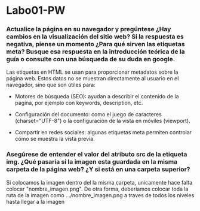 # Labo01-PW

### Actualice la página en su navegador y pregúntese ¿Hay cambios en la visualización del sitio web? Si la respuesta es negativa, piense un momento ¿Para qué sirven las etiquetas meta? Busque esa respuesta en la introducción teórica de la guía o consulte con una búsqueda de su duda en google.

Las etiquetas <meta> en HTML se usan para proporcionar metadatos sobre la página web. Estos datos no se muestran directamente al usuario en el navegador, sino que son útiles para:

- Motores de búsqueda (SEO): ayudan a describir el contenido de la página, por ejemplo con  keywords, description, etc.

- Configuración del documento: como el juego de caracteres (charset="UTF-8") o la configuración de la vista en móviles (viewport).

- Compartir en redes sociales: algunas etiquetas meta permiten controlar cómo se muestra la vista previa.

### Asegúrese de entender el valor del atributo src de la etiqueta img. ¿Qué pasaría si la imagen esta guardada en la misma carpeta de la página web? ¿Y si está en una carpeta superior?  

Si colocamos la imagen dentro del la misma carpeta, unicamente hace falta colocar "nombre_imagen.png". De otra forma, deberiamos colocar toda la ruta de la imagen como .../nombre_imagen.png a traves de todos los niveles hasta llegar a la imagen
